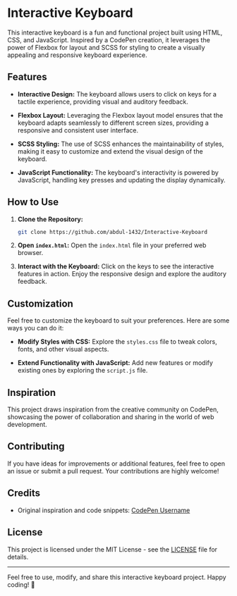# Interactive Keyboard

This interactive keyboard is a fun and functional project built using HTML, CSS, and JavaScript. Inspired by a CodePen creation, it leverages the power of Flexbox for layout and SCSS for styling to create a visually appealing and responsive keyboard experience.

## Features

- **Interactive Design:** The keyboard allows users to click on keys for a tactile experience, providing visual and auditory feedback.

- **Flexbox Layout:** Leveraging the Flexbox layout model ensures that the keyboard adapts seamlessly to different screen sizes, providing a responsive and consistent user interface.

- **SCSS Styling:** The use of SCSS enhances the maintainability of styles, making it easy to customize and extend the visual design of the keyboard.

- **JavaScript Functionality:** The keyboard's interactivity is powered by JavaScript, handling key presses and updating the display dynamically.

## How to Use

1. **Clone the Repository:**
   ```bash
   git clone https://github.com/abdul-1432/Interactive-Keyboard
   ```

2. **Open `index.html`:**
   Open the `index.html` file in your preferred web browser.

3. **Interact with the Keyboard:**
   Click on the keys to see the interactive features in action. Enjoy the responsive design and explore the auditory feedback.

## Customization

Feel free to customize the keyboard to suit your preferences. Here are some ways you can do it:

- **Modify Styles with CSS:**
  Explore the `styles.css` file to tweak colors, fonts, and other visual aspects.

- **Extend Functionality with JavaScript:**
  Add new features or modify existing ones by exploring the `script.js` file.

## Inspiration

This project draws inspiration from the creative community on CodePen, showcasing the power of collaboration and sharing in the world of web development.

## Contributing

If you have ideas for improvements or additional features, feel free to open an issue or submit a pull request. Your contributions are highly welcome!

## Credits

- Original inspiration and code snippets: [CodePen Username](https://codepen.io/username)

## License

This project is licensed under the MIT License - see the [LICENSE](LICENSE) file for details.

---

Feel free to use, modify, and share this interactive keyboard project. Happy coding! 🚀
